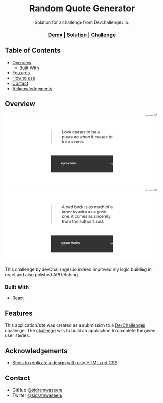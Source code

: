 <!-- Please update value in the {}  -->

<h1 align="center">Random Quote Generator</h1>

<div align="center">
   Solution for a challenge from  <a href="http://devchallenges.io" target="_blank">Devchallenges.io</a>.
</div>

<div align="center">
  <h3>
    <a href="https://quote-generator-reactapi.netlify.app/">
      Demo
    </a>
    <span> | </span>
    <a href="https://github.com/sidramwaseem/Quote-Generator">
      Solution
    </a>
    <span> | </span>
    <a href="https://devchallenges.io/challenges/8Y3J4ucAMQpSnYTwwWW8">
      Challenge
    </a>
  </h3>
</div>

<!-- TABLE OF CONTENTS -->

## Table of Contents

- [Overview](#overview)
  - [Built With](#built-with)
- [Features](#features)
- [How to use](#how-to-use)
- [Contact](#contact)
- [Acknowledgements](#acknowledgements)

<!-- OVERVIEW -->

## Overview

![screenshot](https://github.com/sidramwaseem/Quote-Generator/blob/main/preview/preview1.png?raw=true)
![screenshot](https://github.com/sidramwaseem/Quote-Generator/blob/main/preview/preview2.png?raw=true)

This challenge by devChallenges.io indeed improved my logic building in react and also polished API fetching. 

### Built With

<!-- This section should list any major frameworks that you built your project using. Here are a few examples.-->

- [React](https://reactjs.org/)

## Features

<!-- List the features of your application or follow the template. Don't share the figma file here :) -->

This application/site was created as a submission to a [DevChallenges](https://devchallenges.io/challenges) challenge. The [challenge](https://devchallenges.io/challenges/8Y3J4ucAMQpSnYTwwWW8) was to build an application to complete the given user stories.



## Acknowledgements


- [Steps to replicate a design with only HTML and CSS](https://devchallenges-blogs.web.app/how-to-replicate-design/)


## Contact
- GitHub [@sidramwaseem](https://github.com/sidramwaseem)
- Twitter [@sidramwaseem](https://twitter.com/sidramwaseem)
